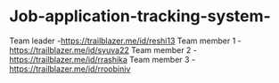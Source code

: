 # Job-application-tracking-system-
Team leader -https://trailblazer.me/id/reshi13
Team member 1 - https://trailblazer.me/id/syuva22
Team member 2 - https://trailblazer.me/id/rrashika
Team member 3 - https://trailblazer.me/id/rroobiniv
